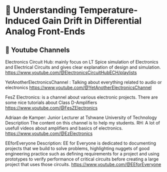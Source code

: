 
# 📘 Understanding Temperature-Induced Gain Drift in Differential Analog Front-Ends

## 🧩 Youtube Channels
Electronics Circuit Hub:  mainly focus on LT Spice simulation of Electronics 
and Electrical Circuits and gives clear explanation of design and simulation.
https://www.youtube.com/@ElectronicsCircuitHubECH/playlists

YetAnotherElectronicsChannel : Talking about everything related to audio or electronics
https://www.youtube.com/@YetAnotherElectronicsChannel


FesZ Electronics: is a channel about various electronic projects. There are some nice tutorials about Class D-Amplifiers
https://www.youtube.com/@FesZElectronics

Adriaan de Kamper: Junior Lecturer at Tshwane University of Technology
Description
The content on this channel is to help my students.
RH: A lot of usefull videos about amplifiers and basics of electronics.
https://www.youtube.com/@EzElectronics


EEforEveryone
Description: EE for Everyone is dedicated to documenting projects that we build to solve problems, highlighting nuggets 
of good engineering practice such as defining requirements for a project and using prototypes to verify performance of 
critical circuits before creating a large project that uses those circuits.
https://www.youtube.com/@EEforEveryone